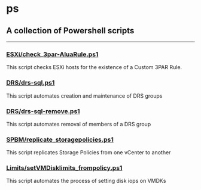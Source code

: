 # ps

## A collection of Powershell scripts

---

### [ESXi/check_3par-AluaRule.ps1](ESXi/check_3par-AluaRule.ps1)
This script checks ESXi hosts for the existence of a Custom 3PAR Rule.


### [DRS/drs-sql.ps1](DRS/drs-sql.ps1)
This script automates creation and maintenance of DRS groups


### [DRS/drs-sql-remove.ps1](DRS/drs-sql-remove.ps1)
This script automates removal of members of a DRS group


### [SPBM/replicate_storagepolicies.ps1](SPBM/replicate_storagepolicies.ps1)
This script replicates Storage Policies from one vCenter to another

### [Limits/setVMDisklimits_frompolicy.ps1](Limits/setVMDisklimits_frompolicy.ps1)
This script automates the process of setting disk iops on VMDKs